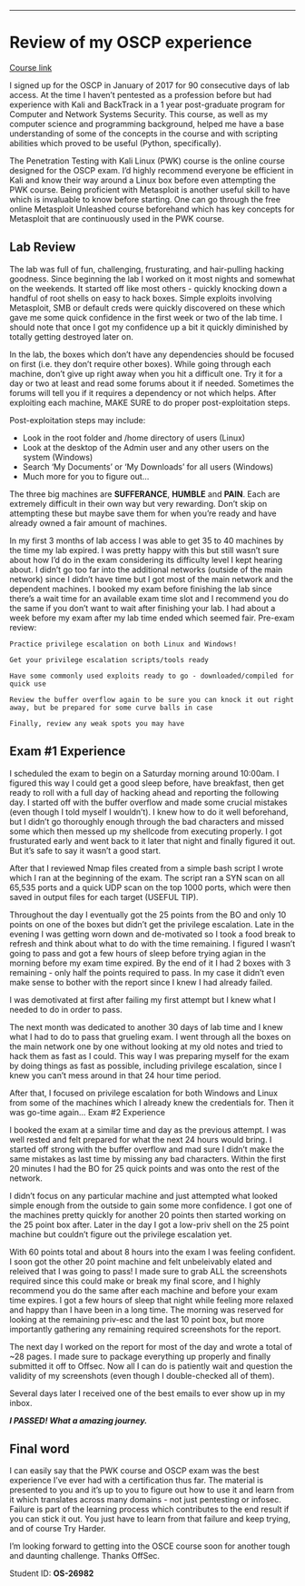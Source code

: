 
---
# Review of my OSCP experience
[Course link](https://www.offensive-security.com/pwk-oscp/)

I signed up for the OSCP in January of 2017 for 90 consecutive days of lab access. At the time I haven’t pentested as a profession before but had experience with Kali and BackTrack in a 1 year post-graduate program for Computer and Network Systems Security. This course, as well as my computer science and programming background, helped me have a base understanding of some of the concepts in the course and with scripting abilities which proved to be useful (Python, specifically).

The Penetration Testing with Kali Linux (PWK) course is the online course designed for the OSCP exam. I’d highly recommend everyone be efficient in Kali and know their way around a Linux box before even attempting the PWK course. Being proficient with Metasploit is another useful skill to have which is invaluable to know before starting. One can go through the free online Metasploit Unleashed course beforehand which has key concepts for Metasploit that are continuously used in the PWK course.


## Lab Review

The lab was full of fun, challenging, frusturating, and hair-pulling hacking goodness. Since beginning the lab I worked on it most nights and somewhat on the weekends. It started off like most others - quickly knocking down a handful of root shells on easy to hack boxes. Simple exploits involving Metasploit, SMB or default creds were quickly discovered on these which gave me some quick confidence in the first week or two of the lab time. I should note that once I got my confidence up a bit it quickly diminished by totally getting destroyed later on.


In the lab, the boxes which don’t have any dependencies should be focused on first (i.e. they don’t require other boxes). While going through each machine, don’t give up right away when you hit a difficult one. Try it for a day or two at least and read some forums about it if needed. Sometimes the forums will tell you if it requires a dependency or not which helps. After exploiting each machine, MAKE SURE to do proper post-exploitation steps.

Post-exploitation steps may include:
- Look in the root folder and /home directory of users (Linux)
- Look at the desktop of the Admin user and any other users on the system (Windows)
- Search ‘My Documents’ or ‘My Downloads’ for all users (Windows)
- Much more for you to figure out…


The three big machines are **SUFFERANCE**, **HUMBLE** and **PAIN**. Each are extremely difficult in their own way but very rewarding. Don’t skip on attempting these but maybe save them for when you’re ready and have already owned a fair amount of machines. 


In my first 3 months of lab access I was able to get 35 to 40 machines by the time my lab expired. I was pretty happy with this but still wasn’t sure about how I’d do in the exam considering its difficulty level I kept hearing about. I didn’t go too far into the additional networks (outside of the main network) since I didn’t have time but I got most of the main network and the dependent machines. I booked my exam before finishing the lab since there’s a wait time for an available exam time slot and I recommend you do the same if you don’t want to wait after finishing your lab. I had about a week before my exam after my lab time ended which seemed fair. 
Pre-exam review:

    Practice privilege escalation on both Linux and Windows!

    Get your privilege escalation scripts/tools ready

    Have some commonly used exploits ready to go - downloaded/compiled for quick use

    Review the buffer overflow again to be sure you can knock it out right away, but be prepared for some curve balls in case

    Finally, review any weak spots you may have


## Exam #1 Experience

I scheduled the exam to begin on a Saturday morning around 10:00am. I figured this way I could get a good sleep before, have breakfast, then get ready to roll with a full day of hacking ahead and reporting the following day. I started off with the buffer overflow and made some crucial mistakes (even though I told myself I wouldn’t). I knew how to do it well beforehand, but I didn’t go thoroughly enough through the bad characters and missed some which then messed up my shellcode from executing properly. I got frusturated early and went back to it later that night and finally figured it out. But it’s safe to say it wasn’t a good start. 

After that I reviewed Nmap files created from a simple bash script I wrote which I ran at the beginning of the exam. The script ran a SYN scan on all 65,535 ports and a quick UDP scan on the top 1000 ports, which were then saved in output files for each target (USEFUL TIP). 

Throughout the day I eventually got the 25 points from the BO and only 10 points on one of the boxes but didn’t get the privilege escalation. Late in the evening I was getting worn down and de-motivated so I took a food break to refresh and think about what to do with the time remaining. I figured I wasn’t going to pass and got a few hours of sleep before trying agian in the morning before my exam time expired. By the end of it I had 2 boxes with 3 remaining - only half the points required to pass. In my case it didn’t even make sense to bother with the report since I knew I had already failed. 

I was demotivated at first after failing my first attempt but I knew what I needed to do in order to pass.

The next month was dedicated to another 30 days of lab time and I knew what I had to do to pass that grueling exam. I went through all the boxes on the main network one by one without looking at my old notes and tried to hack them as fast as I could. This way I was preparing myself for the exam by doing things as fast as possible, including privilege escalation, since I knew you can’t mess around in that 24 hour time period. 

After that, I focused on privilege escalation for both Windows and Linux from some of the machines which I already knew the credentials for. Then it was go-time again… 
Exam #2 Experience

I booked the exam at a similar time and day as the previous attempt. I was well rested and felt prepared for what the next 24 hours would bring. I started off strong with the buffer overflow and mad sure I didn’t make the same mistakes as last time by missing any bad characters. Within the first 20 minutes I had the BO for 25 quick points and was onto the rest of the network. 

I didn’t focus on any particular machine and just attempted what looked simple enough from the outside to gain some more confidence. I got one of the machines pretty quickly for another 20 points then started working on the 25 point box after. Later in the day I got a low-priv shell on the 25 point machine but couldn’t figure out the privilege escalation yet. 

With 60 points total and about 8 hours into the exam I was feeling confident. I soon got the other 20 point machine and felt unbeleivably elated and releived that I was going to pass! I made sure to grab ALL the screenshots required since this could make or break my final score, and I highly recommend you do the same after each machine and before your exam time expires. I got a few hours of sleep that night while feeling more relaxed and happy than I have been in a long time. The morning was reserved for looking at the remaining priv-esc and the last 10 point box, but more importantly gathering any remaining required screenshots for the report. 

The next day I worked on the report for most of the day and wrote a total of ~28 pages. I made sure to package everything up properly and finally submitted it off to Offsec. Now all I can do is patiently wait and question the validity of my screenshots (even though I double-checked all of them). 


Several days later I received one of the best emails to ever show up in my inbox.

**_I PASSED! What a amazing journey._**


## Final word

I can easily say that the PWK course and OSCP exam was the best experience I’ve ever had with a certification thus far. 
The material is presented to you and it’s up to you to figure out how to use it and learn from it which translates across many domains - not just pentesting or infosec. Failure is part of the learning process which contributes to the end result if you can stick it out. You just have to learn from that failure and keep trying, and of course Try Harder.

I’m looking forward to getting into the OSCE course soon for another tough and daunting challenge. Thanks OffSec.


Student ID: **OS-26982**
